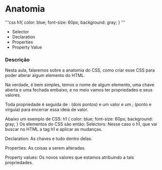 
# Anatomia 

'''css
h1{
    color: blue;
    font-size: 60px;
    background: gray;
}
'''

* Selector 
* Declaration
* Properties
* Property Value

### Descrição 

Nesta aula, falaremos sobre a anatomia do CSS, como criar esse CSS para poder alterar algum elemento do HTML.

Na verdade, é bem simples, temos o nome de algum elemento, uma chave aberta e uma fechada embaixo, e no meio vamos ter propriedades e seus valores.

Toda propriedade é seguida de : (dois pontos) e um valor e um ; (ponto e vírgula) para encerrar essa ideia de valor.

Abaixo um exemplo de CSS:
h1 {
	color: blue;
	font-size: 60px;
	background: gray;
}
Os elementos do CSS são então:
Selectors: Nesse caso o h1, que vai buscar no HTML a tag h1 e aplicar as mudanças.

Declaration: As chaves e tudo dentro delas.

Properties: As coisas a serem alteradas.

Property values: Os novos valores que estamos atribuindo a tais propriedades.